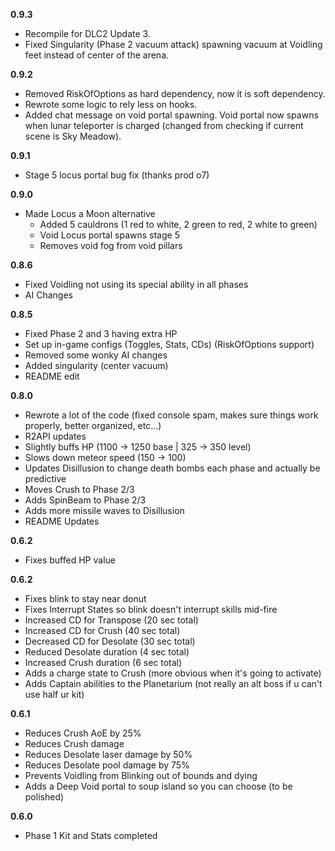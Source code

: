 **0.9.3**

- Recompile for DLC2 Update 3.
- Fixed Singularity (Phase 2 vacuum attack) spawning vacuum at Voidling feet instead of center of the arena.

**0.9.2**

- Removed RiskOfOptions as hard dependency, now it is soft dependency.
- Rewrote some logic to rely less on hooks.
- Added chat message on void portal spawning. Void portal now spawns when lunar teleporter is charged (changed from checking if current scene is Sky Meadow).

**0.9.1**

- Stage 5 locus portal bug fix (thanks prod o7)

**0.9.0**

- Made Locus a Moon alternative
  - Added 5 cauldrons (1 red to white, 2 green to red, 2 white to green)
  - Void Locus portal spawns stage 5
  - Removes void fog from void pillars

**0.8.6**

- Fixed Voidling not using its special ability in all phases
- AI Changes

**0.8.5**

- Fixed Phase 2 and 3 having extra HP
- Set up in-game configs (Toggles, Stats, CDs) (RiskOfOptions support)
- Removed some wonky AI changes
- Added singularity (center vacuum)
- README edit

**0.8.0**

- Rewrote a lot of the code (fixed console spam, makes sure things work properly, better organized, etc...)
- R2API updates
- Slightly buffs HP (1100 -> 1250 base | 325 -> 350 level)
- Slows down meteor speed (150 -> 100)
- Updates Disillusion to change death bombs each phase and actually be predictive
- Moves Crush to Phase 2/3
- Adds SpinBeam to Phase 2/3
- Adds more missile waves to Disillusion
- README Updates

**0.6.2**

- Fixes buffed HP value

**0.6.2**

- Fixes blink to stay near donut
- Fixes Interrupt States so blink doesn't interrupt skills mid-fire
- Increased CD for Transpose (20 sec total)
- Increased CD for Crush (40 sec total)
- Decreased CD for Desolate (30 sec total)
- Reduced Desolate duration (4 sec total)
- Increased Crush duration (6 sec total)
- Adds a charge state to Crush (more obvious when it's going to activate)
- Adds Captain abilities to the Planetarium (not really an alt boss if u can't use half ur kit)

**0.6.1**

- Reduces Crush AoE by 25%
- Reduces Crush damage
- Reduces Desolate laser damage by 50%
- Reduces Desolate pool damage by 75%
- Prevents Voidling from Blinking out of bounds and dying
- Adds a Deep Void portal to soup island so you can choose (to be polished)

**0.6.0**

- Phase 1 Kit and Stats completed
